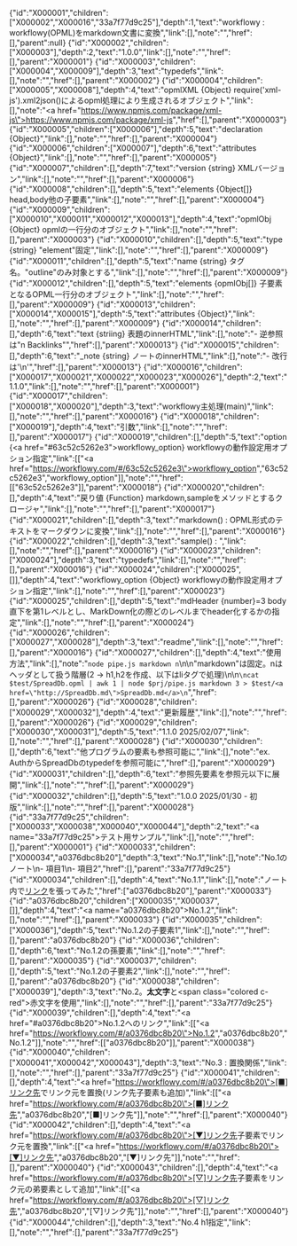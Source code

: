 {"id":"X000001","children":["X000002","X000016","33a7f77d9c25"],"depth":1,"text":"workflowy : workflowy(OPML)をmarkdown文書に変換","link":[],"note":"","href":[],"parent":null}
{"id":"X000002","children":["X000003"],"depth":2,"text":"1.0.0","link":[],"note":"","href":[],"parent":"X000001"}
{"id":"X000003","children":["X000004","X000009"],"depth":3,"text":"typedefs","link":[],"note":"","href":[],"parent":"X000002"}
{"id":"X000004","children":["X000005","X000008"],"depth":4,"text":"opmlXML {Object} require('xml-js').xml2json()によるopml処理により生成されるオブジェクト","link":[],"note":"<a href=\"https://www.npmjs.com/package/xml-js\">https://www.npmjs.com/package/xml-js</a>","href":[],"parent":"X000003"}
{"id":"X000005","children":["X000006"],"depth":5,"text":"declaration {Object}","link":[],"note":"","href":[],"parent":"X000004"}
{"id":"X000006","children":["X000007"],"depth":6,"text":"attributes {Object}","link":[],"note":"","href":[],"parent":"X000005"}
{"id":"X000007","children":[],"depth":7,"text":"version {string} XMLバージョン","link":[],"note":"","href":[],"parent":"X000006"}
{"id":"X000008","children":[],"depth":5,"text":"elements {Object[]} head,body他の子要素","link":[],"note":"","href":[],"parent":"X000004"}
{"id":"X000009","children":["X000010","X000011","X000012","X000013"],"depth":4,"text":"opmlObj {Object} opmlの一行分のオブジェクト","link":[],"note":"","href":[],"parent":"X000003"}
{"id":"X000010","children":[],"depth":5,"text":"type {string} \"element\"固定","link":[],"note":"","href":[],"parent":"X000009"}
{"id":"X000011","children":[],"depth":5,"text":"name {string} タグ名。\"outline\"のみ対象とする","link":[],"note":"","href":[],"parent":"X000009"}
{"id":"X000012","children":[],"depth":5,"text":"elements {opmlObj[]} 子要素となるOPML一行分のオブジェクト","link":[],"note":"","href":[],"parent":"X000009"}
{"id":"X000013","children":["X000014","X000015"],"depth":5,"text":"attributes {Object}","link":[],"note":"","href":[],"parent":"X000009"}
{"id":"X000014","children":[],"depth":6,"text":"text {striing} 表題のinnerHTML","link":[],"note":"- 逆参照は\"n Backlinks\"","href":[],"parent":"X000013"}
{"id":"X000015","children":[],"depth":6,"text":"_note {string} ノートのinnerHTML","link":[],"note":"- 改行は'\\n'","href":[],"parent":"X000013"}
{"id":"X000016","children":["X000017","X000021","X000022","X000023","X000026"],"depth":2,"text":"1.1.0","link":[],"note":"","href":[],"parent":"X000001"}
{"id":"X000017","children":["X000018","X000020"],"depth":3,"text":"workflowy主処理(main)","link":[],"note":"","href":[],"parent":"X000016"}
{"id":"X000018","children":["X000019"],"depth":4,"text":"引数","link":[],"note":"","href":[],"parent":"X000017"}
{"id":"X000019","children":[],"depth":5,"text":"option {<a href=\"#63c52c5262e3\">workflowy_option</a>} workflowyの動作設定用オプション指定","link":[["<a href=\"https://workflowy.com/#/63c52c5262e3\">workflowy_option</a>","63c52c5262e3","workflowy_option"]],"note":"","href":[["63c52c5262e3"]],"parent":"X000018"}
{"id":"X000020","children":[],"depth":4,"text":"戻り値 {Function} markdown,sampleをメソッドとするクロージャ","link":[],"note":"","href":[],"parent":"X000017"}
{"id":"X000021","children":[],"depth":3,"text":"markdown() : OPML形式のテキストをマークダウンに変換","link":[],"note":"","href":[],"parent":"X000016"}
{"id":"X000022","children":[],"depth":3,"text":"sample() : ","link":[],"note":"","href":[],"parent":"X000016"}
{"id":"X000023","children":["X000024"],"depth":3,"text":"typedefs","link":[],"note":"","href":[],"parent":"X000016"}
{"id":"X000024","children":["X000025",[]],"depth":4,"text":"workflowy_option {Object} workflowyの動作設定用オプション指定","link":[],"note":"","href":[],"parent":"X000023"}
{"id":"X000025","children":[],"depth":5,"text":"mdHeader {number}=3 body直下を第1レベルとし、MarkDown化の際どのレベルまでheader化するかの指定","link":[],"note":"","href":[],"parent":"X000024"}
{"id":"X000026","children":["X000027","X000028"],"depth":3,"text":"readme","link":[],"note":"","href":[],"parent":"X000016"}
{"id":"X000027","children":[],"depth":4,"text":"使用方法","link":[],"note":"`node pipe.js markdown n`\n\n\"markdown\"は固定。nはヘッダとして扱う階層(2 -> h1,h2を作成、以下はliタグで処理)\n\n```\ncat $test/SpreadDb.opml | awk 1 | node $prj/pipe.js markdown 3 > $test/<a href=\"http://SpreadDb.md\">SpreadDb.md</a>\n```","href":[],"parent":"X000026"}
{"id":"X000028","children":["X000029","X000032"],"depth":4,"text":"更新履歴","link":[],"note":"","href":[],"parent":"X000026"}
{"id":"X000029","children":["X000030","X000031"],"depth":5,"text":"1.1.0 2025/02/07","link":[],"note":"","href":[],"parent":"X000028"}
{"id":"X000030","children":[],"depth":6,"text":"他プログラムの要素も参照可能に","link":[],"note":"ex. AuthからSpreadDbのtypedefを参照可能に","href":[],"parent":"X000029"}
{"id":"X000031","children":[],"depth":6,"text":"参照先要素を参照元以下に展開","link":[],"note":"","href":[],"parent":"X000029"}
{"id":"X000032","children":[],"depth":5,"text":"1.0.0 2025/01/30 - 初版","link":[],"note":"","href":[],"parent":"X000028"}
{"id":"33a7f77d9c25","children":["X000033","X000038","X000040","X000044"],"depth":2,"text":"<a name=\"33a7f77d9c25\">テスト用サンプル</a>","link":[],"note":"","href":[],"parent":"X000001"}
{"id":"X000033","children":["X000034","a0376dbc8b20"],"depth":3,"text":"No.1","link":[],"note":"No.1のノート\n- 項目1\n- 項目2","href":[],"parent":"33a7f77d9c25"}
{"id":"X000034","children":[],"depth":4,"text":"No.1.1","link":[],"note":"ノート内で[リンク](#a0376dbc8b20)を張ってみた","href":["a0376dbc8b20"],"parent":"X000033"}
{"id":"a0376dbc8b20","children":["X000035","X000037",[]],"depth":4,"text":"<a name=\"a0376dbc8b20\">No.1.2</a>","link":[],"note":"","href":[],"parent":"X000033"}
{"id":"X000035","children":["X000036"],"depth":5,"text":"No.1.2の子要素1","link":[],"note":"","href":[],"parent":"a0376dbc8b20"}
{"id":"X000036","children":[],"depth":6,"text":"No.1.2の孫要素","link":[],"note":"","href":[],"parent":"X000035"}
{"id":"X000037","children":[],"depth":5,"text":"No.1.2の子要素2","link":[],"note":"","href":[],"parent":"a0376dbc8b20"}
{"id":"X000038","children":["X000039"],"depth":3,"text":"No.2。<b>太文字</b>と<span class=\"colored c-red\">赤文字</span>を使用","link":[],"note":"","href":[],"parent":"33a7f77d9c25"}
{"id":"X000039","children":[],"depth":4,"text":"<a href=\"#a0376dbc8b20\">No.1.2</a>へのリンク","link":[["<a href=\"https://workflowy.com/#/a0376dbc8b20\">No.1.2</a>","a0376dbc8b20","No.1.2"]],"note":"","href":[["a0376dbc8b20"]],"parent":"X000038"}
{"id":"X000040","children":["X000041","X000042","X000043"],"depth":3,"text":"No.3 : 置換関係","link":[],"note":"","href":[],"parent":"33a7f77d9c25"}
{"id":"X000041","children":[],"depth":4,"text":"<a href=\"https://workflowy.com/#/a0376dbc8b20\">[■]リンク先</a>でリンク元を置換(リンク先子要素も追加)","link":[["<a href=\"https://workflowy.com/#/a0376dbc8b20\">[■]リンク先</a>","a0376dbc8b20","[■]リンク先"]],"note":"","href":[],"parent":"X000040"}
{"id":"X000042","children":[],"depth":4,"text":"<a href=\"https://workflowy.com/#/a0376dbc8b20\">[▼]リンク先</a>子要素でリンク元を置換","link":[["<a href=\"https://workflowy.com/#/a0376dbc8b20\">[▼]リンク先</a>","a0376dbc8b20","[▼]リンク先"]],"note":"","href":[],"parent":"X000040"}
{"id":"X000043","children":[],"depth":4,"text":"<a href=\"https://workflowy.com/#/a0376dbc8b20\">[▽]リンク先</a>子要素をリンク元の弟要素として追加","link":[["<a href=\"https://workflowy.com/#/a0376dbc8b20\">[▽]リンク先</a>","a0376dbc8b20","[▽]リンク先"]],"note":"","href":[],"parent":"X000040"}
{"id":"X000044","children":[],"depth":3,"text":"No.4 h1指定","link":[],"note":"","href":[],"parent":"33a7f77d9c25"}
